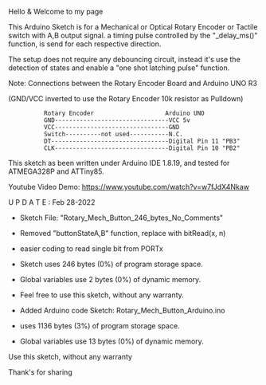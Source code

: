 Hello & Welcome to my page

This Arduino Sketch is for a Mechanical or Optical Rotary Encoder or Tactile switch with A,B output signal.
a timing pulse controlled by the  "_delay_ms()" function, is send for each respective direction.

The setup does not require any debouncing circuit, instead it's use
the detection of states and enable a "one shot latching pulse" function. 

Note: Connections between the Rotary Encoder Board and Arduino UNO R3

 (GND/VCC inverted to use the Rotary Encoder 10k resistor as Pulldown)

              Rotary Encoder                    Arduino UNO
              GND--------------------------------VCC 5v  
              VCC--------------------------------GND  
              Switch----------not used-----------N.C.
              DT---------------------------------Digital Pin 11 "PB3"
              CLK--------------------------------Digital Pin 10 "PB2"
              

This sketch as been written under Arduino IDE 1.8.19, and tested for ATMEGA328P and ATTiny85.

Youtube Video Demo:  https://www.youtube.com/watch?v=w7fJdX4Nkaw

 U P D A T E : Feb 28-2022
 
 *  Sketch File: "Rotary_Mech_Button_246_bytes_No_Comments"
 *  Removed "buttonStateA,B" function, replace with bitRead(x, n) 
 *  easier coding to read single bit from PORTx
 
 *  Sketch uses 246 bytes (0%) of program storage space.
 *  Global variables use 2 bytes (0%) of dynamic memory.
 *  Feel free to use this sketch, without any warranty.
   
 *  Added Arduino code Sketch: Rotary_Mech_Button_Arduino.ino
 *  uses 1136 bytes (3%) of program storage space.
 *  Global variables use 13 bytes (0%) of dynamic memory.

Use this sketch, without any warranty

Thank's for sharing


